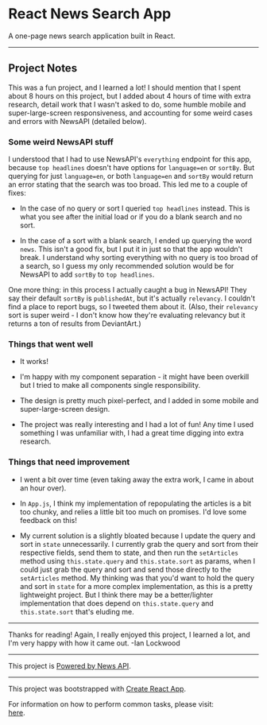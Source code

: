 # React News Search App

A one-page news search application built in React.

___

## Project Notes

This was a fun project, and I learned a lot! I should mention that I spent about 8 hours on this project, but I added about 4 hours of time with extra research, detail work that I wasn't asked to do, some humble mobile and super-large-screen responsiveness, and accounting for some weird cases and errors with NewsAPI (detailed below).


### Some weird NewsAPI stuff

I understood that I had to use NewsAPI's `everything` endpoint for this app, because `top headlines` doesn't have options for `language=en` or `sortBy`. But querying for just `language=en`, or both `language=en` and `sortBy` would return an error stating that the search was too broad. This led me to a couple of fixes:

* In the case of no query or sort I queried `top headlines` instead. This is what you see after the initial load or if you do a blank search and no sort.

* In the case of a sort with a blank search, I ended up querying the word `news`. This isn't a good fix, but I put it in just so that the app wouldn't break. I understand why sorting everything with no query is too broad of a search, so I guess my only recommended solution would be for NewsAPI to add `sortBy` to `top headlines`.

One more thing: in this process I actually caught a bug in NewsAPI! They say their default `sortBy` is `publishedAt`, but it's actually `relevancy`. I couldn't find a place to report bugs, so I tweeted them about it. (Also, their `relevancy` sort is super weird - I don't know how they're evaluating relevancy but it returns a ton of results from DeviantArt.)


### Things that went well

* It works!

* I'm happy with my component separation - it might have been overkill but I tried to make all components single responsibility.

* The design is pretty much pixel-perfect, and I added in some mobile and super-large-screen design.

* The project was really interesting and I had a lot of fun! Any time I used something I was unfamiliar with, I had a great time digging into extra research.


### Things that need improvement

* I went a bit over time (even taking away the extra work, I came in about an hour over).

* In `App.js`, I think my implementation of repopulating the articles is a bit too chunky, and relies a little bit too much on promises. I'd love some feedback on this!

* My current solution is a slightly bloated because I update the query and sort in `state` unnecessarily. I currently grab the query and sort from their respective fields, send them to state, and then run the `setArticles` method using `this.state.query` and `this.state.sort` as params, when I could just grab the query and sort and send those directly to the `setArticles` method. My thinking was that you'd want to hold the query and sort in `state` for a more complex implementation, as this is a pretty lightweight project. But I think there may be a better/lighter implementation that does depend on `this.state.query` and `this.state.sort` that's eluding me.


___

Thanks for reading! Again, I really enjoyed this project, I learned a lot, and I'm very happy with how it came out.
-Ian Lockwood

___

This project is [Powered by News API](https://newsapi.org).

___

This project was bootstrapped with [Create React App](https://github.com/facebookincubator/create-react-app).

For information on how to perform common tasks, please visit:<br>
[here](https://github.com/facebookincubator/create-react-app/blob/master/packages/react-scripts/template/README.md).
